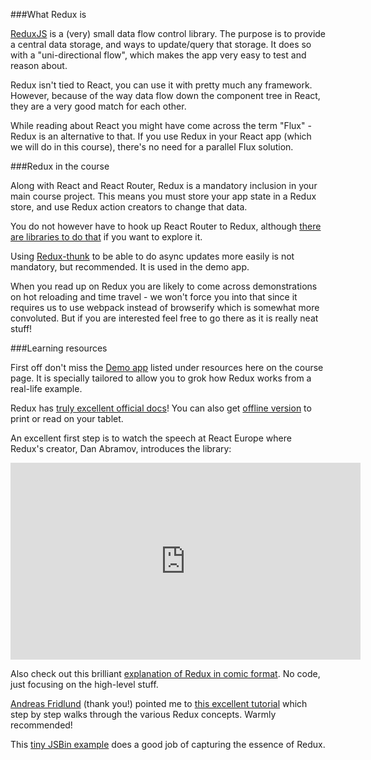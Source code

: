 
###What Redux is

[ReduxJS](http://redux.js.org/) is a (very) small data flow control library. The purpose is to provide a central data storage, and ways to update/query that storage. It does so with a "uni-directional flow", which makes the app very easy to test and reason about.

Redux isn't tied to React, you can use it with pretty much any framework. However, because of the way data flow down the component tree in React, they are a very good match for each other. 

While reading about React you might have come across the term "Flux" - Redux is an alternative to that. If you use Redux in your React app (which we will do in this course), there's no need for a parallel Flux solution.

###Redux in the course

Along with React and React Router, Redux is a mandatory inclusion in your main course project. This means you must store your app state in a Redux store, and use Redux action creators to change that data. 

You do not however have to hook up React Router to Redux, although [there are libraries to do that](https://github.com/rackt/redux-router) if you want to explore it.

Using [Redux-thunk](https://github.com/gaearon/redux-thunk) to be able to do async updates more easily is not mandatory, but recommended. It is used in the demo app.

When you read up on Redux you are likely to come across demonstrations on hot reloading and time travel - we won't force you into that since it requires us to use webpack instead of browserify which is somewhat more convoluted. But if you are interested feel free to go there as it is really neat stuff!

###Learning resources

First off don't miss the [Demo app](../demo-app/) listed under resources here on the course page. It is specially tailored to allow you to grok how Redux works from a real-life example.

Redux has [truly excellent official docs](http://redux.js.org/)!  You can also get [offline version](https://github.com/paulkogel/redux-offline-docs) to print or read on your tablet.

An excellent first step is to watch the speech at React Europe where Redux's creator, Dan Abramov, introduces the library:

<iframe width="560" height="315" src="https://www.youtube.com/embed/xsSnOQynTHs" frameborder="0" allowfullscreen></iframe>

Also check out this brilliant [explanation of Redux in comic format](https://code-cartoons.com/a-cartoon-intro-to-redux-3afb775501a6). No code, just focusing on the high-level stuff.

[Andreas Fridlund](http://blog.krawaller.se/riaguild2015/#/member/afrxx09) (thank you!) pointed me to [this excellent tutorial](https://github.com/happypoulp/redux-tutorial) which step by step walks through the various Redux concepts. Warmly recommended!

This [tiny JSBin example](https://jsbin.com/kaloqanise/1/edit?html,js,output) does a good job of capturing the essence of Redux.